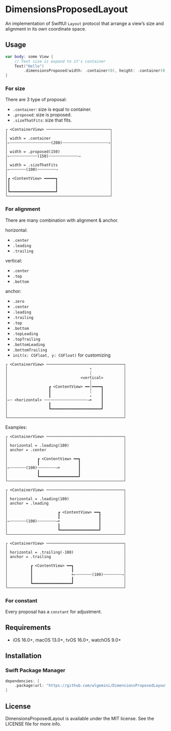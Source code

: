# DimensionsProposedLayout

An implementation of SwiftUI `Layout` protocol that arrange a view’s size and alignment in its own coordinate space.

## Usage

```swift
var body: some View {
    // Text size is expand to it's container
    Text("Hello")
        .dimensionsProposed(width: .container(0), height: .container(0))
}
```

### For size

There are 3 type of proposal: 

- `.container`: size is equal to container.
- `.proposed`: size is proposed.
- `.sizeThatFits`: size that fits.

```graph
┌ <ContainerView> ────────────────────────────┐
│                                             │
│ width = .container                          │
│⇠┄┄┄┄┄┄┄┄┄┄┄┄┄┄┄┄┄┄(200)┄┄┄┄┄┄┄┄┄┄┄┄┄┄┄┄┄┄┄┄⇢│
│                                             │
│ width = .proposed(150)                      │
│⇠┄┄┄┄┄┄┄┄┄┄┄┄(150)┄┄┄┄┄┄┄┄┄┄┄┄┄⇢             │
│                                             │
│ width = .sizeThatFits                       │
│⇠┄┄┄┄┄┄┄(100)┄┄┄┄┄┄┄┄⇢                       │
│                                             │
│┏ <ContentView> ━━━━━┓                       │
│┃                    ┃                       │
│┃                    ┃                       │
│┗━━━━━━━━━━━━━━━━━━━━┛                       │
└─────────────────────────────────────────────┘
```

### For alignment

There are many combination with alignment & anchor.

horizontal:

- `.center`
- `.leading`
- `.trailing`

vertical:

- `.center`
- `.top`
- `.bottom`

anchor:

- `.zero`
- `.center`
- `.leading`
- `.trailing`
- `.top`
- `.bottom`
- `.topLeading`
- `.topTrailing`
- `.bottomLeading`
- `.bottomTrailing`
- `init(x: CGFloat, y: CGFloat)` for customizing

```graph
┌ <ContainerView> ──────────────────────────────────┐
│                                    ⇡              │
│                                    ┆              │
│                                <vertical>         │
│                                    ┆              │
│                  ┏ <ContentView> ━━┆━━━━┓         │
│                  ┃                 ┆    ┃         │
│                  ┃                 ⇣    ┃         │
│⇠┄ <horizontal> ┄┄┄┄┄┄┄┄┄┄┄┄┄┄┄┄┄┄┄⇢+    ┃         │
│                  ┃                      ┃         │
│                  ┗━━━━━━━━━━━━━━━━━━━━━━┛         │
│                                                   │
└───────────────────────────────────────────────────┘
```

Examples:

```graph
┌ <ContainerView> ──────────────────────────────────┐
│                                                   │
│ horizontal = .leading(100)                        │
│ anchor = .center                                  │
│                                                   │
│             ┏ <ContentView> ━━┓                   │
│             ┃                 ┃                   │
│⇠┄┄┄┄┄┄┄(100)┄┄┄┄┄┄┄┄⇢+        ┃                   │
│             ┃                 ┃                   │
│             ┗━━━━━━━━━━━━━━━━━┛                   │
└───────────────────────────────────────────────────┘

┌ <ContainerView> ──────────────────────────────────┐
│                                                   │
│ horizontal = .leading(100)                        │
│ anchor = .leading                                 │
│                                                   │
│                      ┏ <ContentView> ━━┓          │
│                      ┃                 ┃          │
│⇠┄┄┄┄┄┄┄(100)┄┄┄┄┄┄┄┄⇢+                 ┃          │
│                      ┃                 ┃          │
│                      ┗━━━━━━━━━━━━━━━━━┛          │
└───────────────────────────────────────────────────┘

┌ <ContainerView> ──────────────────────────────────┐
│                                                   │
│ horizontal = .trailing(-100)                      │
│ anchor = .trailing                                │
│                                                   │
│          ┏ <ContentView> ━━┓                      │
│          ┃                 ┃                      │
│          ┃                 +⇠┄┄┄┄┄┄┄(100)┄┄┄┄┄┄┄┄⇢│
│          ┃                 ┃                      │
│          ┗━━━━━━━━━━━━━━━━━┛                      │
└───────────────────────────────────────────────────┘
```

### For constant

Every proposal has a `constant` for adjustment.

## Requirements

- iOS 16.0+, macOS 13.0+, tvOS 16.0+, watchOS 9.0+

## Installation
### Swift Package Manager

```swift
dependencies: [
    .package(url: "https://github.com/wlgemini/DimensionsProposedLayout.git", .upToNextMajor(from: "1.0.0"))
]
```

## License

DimensionsProposedLayout is available under the MIT license. See the LICENSE file for more info.
